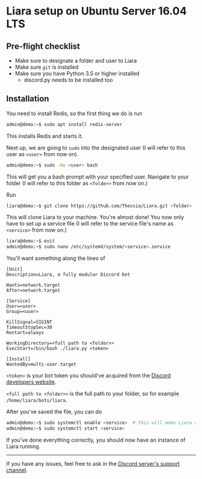 # Liara setup on Ubuntu Server 16.04 LTS

## Pre-flight checklist
* Make sure to designate a folder and user to Liara
* Make sure `git` is installed
* Make sure you have Python 3.5 or higher installed
    * discord.py needs to be installed too


## Installation

You need to install Redis, so the first thing we do is run
```bash
admin@demo:~$ sudo apt install redis-server
```
This installs Redis and starts it.

Next up, we are going to `sudo` into the designated user (I will refer to this user as `<user>` from now on).
```bash
admin@demo:~$ sudo -Hu <user> bash
```
This will get you a bash prompt with your specified user.
Navigate to your folder (I will refer to this folder as `<folder>` from now on.)

Run
```bash
liara@demo:~$ git clone https://github.com/Thessia/Liara.git <folder>
```
This will clone Liara to your machine.
You're almost done! You now only have to set up a service file (I will refer to the service file's name as `<service>` from now on.)
```bash
liara@demo:~$ exit
admin@demo:~$ sudo nano /etc/systemd/system/<service>.service
```
You'll want something along the lines of
```systemd
[Unit]
Description=Liara, a fully modular Discord bot

Wants=network.target
After=network.target

[Service]
User=<user>
Group=<user>

KillSignal=SIGINT
TimeoutStopSec=30
Restart=always

WorkingDirectory=<full path to <folder>>
ExecStart=/bin/bash ./liara.py <token>

[Install]
WantedBy=multi-user.target
```
`<token>` is your bot token you should've acquired from the [Discord developers website](https://discordapp.com/developers/applications/me).
 
`<full path to <folder>>` is the full path to your folder, so for example `/home/liara/bots/liara`.

After you've saved the file, you can do
```bash
admin@demo:~$ sudo systemctl enable <service>  # this will make Liara auto-start
admin@demo:~$ sudo systemctl start <service>
```
If you've done everything correctly, you should now have an instance of Liara running.

---
If you have any issues, feel free to ask in the [Discord server's support channel](https://discord.gg/KTGHafT).
